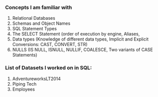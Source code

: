 ### Concepts I am familiar with
1. Relational Databases
2. Schemas and Object Names
3. SQL Statement Types
4. The SELECT Statement (order of execution by engine, Aliases, 
5. Data types (Knowledge of different data types, Implicit and Explicit Conversions: CAST, CONVERT, STR)
6. NULLS (IS NULL, ISNULL, NULLIF, COALESCE, Two variants of CASE Statements)


### List of Datasets I worked on in SQL:

1. AdventureworksLT2014
2. Piping Tech
3. Employees 
